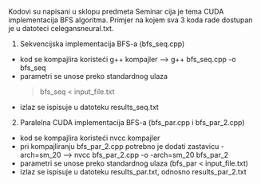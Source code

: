 Kodovi su napisani u sklopu predmeta Seminar cija je tema CUDA implementacija BFS algoritma.
Primjer na kojem sva 3 koda rade dostupan je u datoteci celegansneural.txt.

1. Sekvencijska implementacija BFS-a (bfs_seq.cpp)
  - kod se kompajlira koristeći g++ kompajler
      --> g++ bfs_seq.cpp -o bfs_seq
  - parametri se unose preko standardnog ulaza
      > bfs_seq < input_file.txt
  - izlaz se ispisuje u datoteku results_seq.txt

2. Paralelna CUDA implementacija BFS-a (bfs_par.cpp i bfs_par_2.cpp)
  - kod se kompajlira koristeći nvcc kompajler
  - pri kompajliranju bfs_par_2.cpp potrebno je dodati zastavicu -arch=sm_20
      --> nvcc bfs_par_2.cpp -o -arch=sm_20 bfs_par_2
  - parametri se unose preko standardnog ulaza (bfs_par < input_file.txt)
  - izlaz se ispisuje u datoteku results_par.txt, odnosno results_par_2.txt
